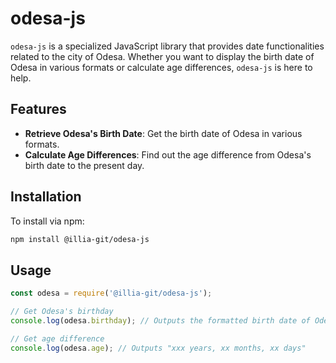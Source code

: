 # odesa-js

`odesa-js` is a specialized JavaScript library that provides date functionalities related to the city of Odesa. Whether you want to display the birth date of Odesa in various formats or calculate age differences, `odesa-js` is here to help.

## Features

- **Retrieve Odesa's Birth Date**: Get the birth date of Odesa in various formats.
- **Calculate Age Differences**: Find out the age difference from Odesa's birth date to the present day.

## Installation

To install via npm:

```bash
npm install @illia-git/odesa-js
```

## Usage

```javascript
const odesa = require('@illia-git/odesa-js');

// Get Odesa's birthday
console.log(odesa.birthday); // Outputs the formatted birth date of Odesa

// Get age difference
console.log(odesa.age); // Outputs "xxx years, xx months, xx days"
```
